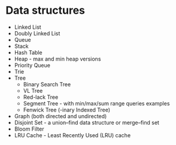 # Data structures

-  Linked List
-  Doubly Linked List
-  Queue
-  Stack
-  Hash Table
-  Heap - max and min heap versions
-  Priority Queue
-  Trie
-  Tree
    -  Binary Search Tree
    -  VL Tree
    -  Red-lack Tree
    -  Segment Tree - with min/max/sum range queries examples
    -  Fenwick Tree (-inary Indexed Tree)
-  Graph (both directed and undirected)
-  Disjoint Set - a union–find data structure or merge–find set
-  Bloom Filter
-  LRU Cache - Least Recently Used (LRU) cache

